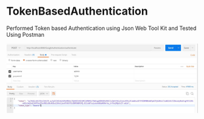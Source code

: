 # TokenBasedAuthentication
Performed Token based Authentication using Json Web Tool Kit and Tested Using Postman 

![alt text](token_based_authentication.jpg "Received Token on Successfull Login")

